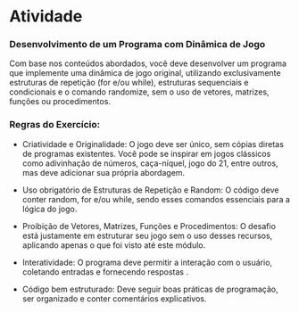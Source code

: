 # Atividade

### Desenvolvimento de um Programa com Dinâmica de Jogo

Com base nos conteúdos abordados, você deve desenvolver um programa que implemente uma dinâmica de jogo original, utilizando exclusivamente estruturas de repetição (for e/ou while), estruturas sequenciais e condicionais e o comando randomize, sem o uso de vetores, matrizes, funções ou procedimentos.
### Regras do Exercício:
* Criatividade e Originalidade: O jogo deve ser único, sem cópias diretas de programas existentes. Você pode se inspirar em jogos clássicos como adivinhação de números, caça-níquel, jogo do 21, entre outros, mas deve adicionar sua própria abordagem.

* Uso obrigatório de Estruturas de Repetição e Random: O código deve conter  random, for e/ou while, sendo esses comandos essenciais para a lógica do jogo.

* Proibição de Vetores, Matrizes, Funções e Procedimentos: O desafio está justamente em estruturar seu jogo sem o uso desses recursos, aplicando apenas o que foi visto até este módulo.

* Interatividade: O programa deve permitir a interação com o usuário, coletando entradas e fornecendo respostas .

* Código bem estruturado: Deve seguir boas práticas de programação, ser organizado e conter comentários explicativos.
  